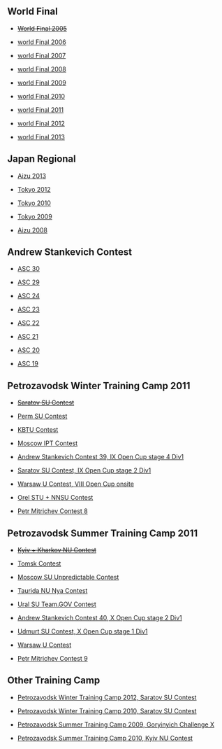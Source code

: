 World Final
-------------------------------

* [~~World Final 2005~~](https://icpcarchive.ecs.baylor.edu/index.php?option=com_onlinejudge&Itemid=8&category=39)

* [world Final 2006](https://icpcarchive.ecs.baylor.edu/index.php?option=com_onlinejudge&Itemid=8&category=40)

* [world Final 2007](https://icpcarchive.ecs.baylor.edu/index.php?option=com_onlinejudge&Itemid=8&category=41)

* [world Final 2008](https://icpcarchive.ecs.baylor.edu/index.php?option=com_onlinejudge&Itemid=8&category=42)

* [world Final 2009](https://icpcarchive.ecs.baylor.edu/index.php?option=com_onlinejudge&Itemid=8&category=43)

* [world Final 2010](https://icpcarchive.ecs.baylor.edu/index.php?option=com_onlinejudge&Itemid=8&category=44)

* [world Final 2011](https://icpcarchive.ecs.baylor.edu/index.php?option=com_onlinejudge&Itemid=8&category=45)

* [world Final 2012](https://icpcarchive.ecs.baylor.edu/index.php?option=com_onlinejudge&Itemid=8&category=547)

* [world Final 2013](https://icpcarchive.ecs.baylor.edu/index.php?option=com_onlinejudge&Itemid=8&category=589)


Japan Regional
--------------------------------

* [Aizu 2013](https://icpcarchive.ecs.baylor.edu/index.php?option=com_onlinejudge&Itemid=8&category=600)

* [Tokyo 2012](https://icpcarchive.ecs.baylor.edu/index.php?option=com_onlinejudge&Itemid=8&category=566)

* [Tokyo 2010](https://icpcarchive.ecs.baylor.edu/index.php?option=com_onlinejudge&Itemid=8&category=394)

* [Tokyo 2009](https://icpcarchive.ecs.baylor.edu/index.php?option=com_onlinejudge&Itemid=8&category=358)

* [Aizu 2008](https://icpcarchive.ecs.baylor.edu/index.php?option=com_onlinejudge&Itemid=8&category=309)


Andrew Stankevich Contest
------------------------------------------

* [ASC 30](http://codeforces.com/gym/100345)

* [ASC 29](http://codeforces.com/gym/100343)

* [ASC 24](http://codeforces.com/gym/100340)

* [ASC 23](http://codeforces.com/gym/100339)

* [ASC 22](http://codeforces.com/gym/100338)

* [ASC 21](http://codeforces.com/gym/100337)

* [ASC 20](http://codeforces.com/gym/100325)

* [ASC 19](http://codeforces.com/gym/100324)


Petrozavodsk Winter Training Camp 2011
----------------------------------------------------------

* [~~Saratov SU Contest~~](http://codeforces.com/gym/100026)

* [Perm SU Contest](http://acm.math.spbu.ru:8087/~ejudge/team.cgi?contest_id=1372)

* [KBTU Contest](http://acm.math.spbu.ru:8087/~ejudge/team.cgi?contest_id=1373)

* [Moscow IPT Contest](http://acm.math.spbu.ru:8087/~ejudge/team.cgi?contest_id=1374)

* [Andrew Stankevich Contest 39, IX Open Cup stage 4 Div1](http://acm.math.spbu.ru:8087/~ejudge/team.cgi?contest_id=10134)

* [Saratov SU Contest, IX Open Cup stage 2 Div1](http://acm.math.spbu.ru:8087/~ejudge/team.cgi?contest_id=10132)

* [Warsaw U Contest, VIII Open Cup onsite](http://acm.math.spbu.ru:8087/~ejudge/team.cgi?contest_id=1377)

* [Orel STU + NNSU Contest](http://acm.math.spbu.ru:8087/~ejudge/team.cgi?contest_id=1378)

* [Petr Mitrichev Contest 8](http://acm.math.spbu.ru:8087/~ejudge/team.cgi?contest_id=1379)


Petrozavodsk Summer Training Camp 2011
----------------------------------------------------------

* [~~Kyiv + Kharkov NU Contest~~](http://codeforces.com/gym/100025)

* [Tomsk Contest](http://acm.math.spbu.ru:8087/~ejudge/team.cgi?contest_id=1381)

* [Moscow SU Unpredictable Contest](http://acm.math.spbu.ru:8087/~ejudge/team.cgi?contest_id=1382)

* [Taurida NU Nya Contest](http://acm.math.spbu.ru:8087/~ejudge/team.cgi?contest_id=1384)

* [Ural SU Team.GOV Contest](http://acm.math.spbu.ru:8087/~ejudge/team.cgi?contest_id=1385)

* [Andrew Stankevich Contest 40, X Open Cup stage 2 Div1](http://acm.math.spbu.ru:8087/~ejudge/team.cgi?contest_id=10152)

* [Udmurt SU Contest, X Open Cup stage 1 Div1](http://acm.math.spbu.ru:8087/~ejudge/team.cgi?contest_id=10151)

* [Warsaw U Contest](http://acm.math.spbu.ru:8087/~ejudge/team.cgi?contest_id=1389)

* [Petr Mitrichev Contest 9](http://acm.math.spbu.ru:8087/~ejudge/team.cgi?contest_id=1388)



Other Training Camp
------------------------------------------------

* [Petrozavodsk Winter Training Camp 2012, Saratov SU Contest](http://codeforces.com/gym/100162)

* [Petrozavodsk Winter Training Camp 2010, Saratov SU Contest](http://codeforces.com/gym/100016)

* [Petrozavodsk Summer Training Camp 2009, Goryinyich Challenge X](http://codeforces.com/gym/100206)

* [Petrozavodsk Summer Training Camp 2010, Kyiv NU Contest](http://codeforces.com/gym/100020)
